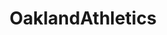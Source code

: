 ---
title: OaklandAthletics
crosslinks:
- Mariners
- mattchapman
- '2013'
- Brewers
- hmmm
- portland
- phillies
- MLBStreams
- Cardinals
- Reds
- Dodgers
- '1277397'
---